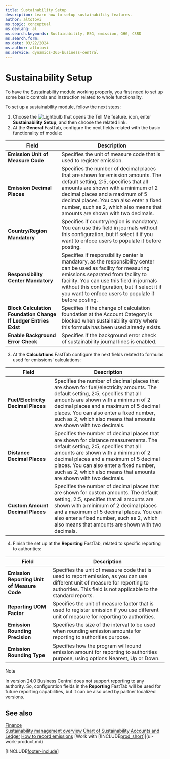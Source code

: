 ```yaml
---
title: Sustainability Setup
description: Learn how to setup sustainability features.
author: altotovi
ms.topic: conceptual
ms.devlang: al
ms.search.keywords: Sustainability, ESG, emission, GHG, CSRD
ms.search.form: 
ms.date: 03/22/2024
ms.author: altotovi
ms.service: dynamics-365-business-central
---
```


# Sustainability Setup  

To have the Sustainability module working properly, you first need to set up some basic controls and instruction related to whole functionality.  

To set up a sustainability module, follow the next steps:  

1.	Choose the ![Lightbulb that opens the Tell Me feature.](../../media/ui-search/search_small.png "Tell me what you want to do") icon, enter **Sustainability Setup**, and then choose the related link.  
2.	At the **General** FastTab, configure the next fields related with the basic functionality of module:   

|  Field  |  Description  |  
|--------|--------------| 
| **Emission Unit of Measure Code** | Specifies the unit of measure code that is used to register emission. |
| **Emission Decimal Places** | Specifies the number of decimal places that are shown for emission amounts. The default setting, 2:5, specifies that all amounts are shown with a minimum of 2 decimal places and a maximum of 5 decimal places. You can also enter a fixed number, such as 2, which also means that amounts are shown with two decimals. |
| **Country/Region Mandatory** | Specifies if country/region is mandatory. You can use this field in journals without this configuration, but if select it if you want to enfoce users to populate it before posting. |
| **Responsibility Center Mandatory** | Specifies if responsibility center is mandatory, as the responsibility center can be used as facility for measuring emissions separated from facility to facility. You can use this field in journals without this configuration, but if select it if you want to enfoce users to populate it before posting. |
| **Block Calculation Foundation Change If Ledger Entries Exist** | Specifies if the change of calculation foundation at the Account Category is blocked when sustainability entry where this formula has been used already exists. |
| **Enable Background Error Check** | Specifies if the background error check of sustainability journal lines is enabled. |

3.	At the **Calculations** FastTab configure the next fields related to formulas used for emissions’ calculations:  

|  Field  |  Description  |  
|--------|--------------| 
| **Fuel/Electricity Decimal Places** | Specifies the number of decimal places that are shown for fuel/electricity amounts. The default setting, 2:5, specifies that all amounts are shown with a minimum of 2 decimal places and a maximum of 5 decimal places. You can also enter a fixed number, such as 2, which also means that amounts are shown with two decimals. |
| **Distance Decimal Places** | Specifies the number of decimal places that are shown for distance measurements. The default setting, 2:5, specifies that all amounts are shown with a minimum of 2 decimal places and a maximum of 5 decimal places. You can also enter a fixed number, such as 2, which also means that amounts are shown with two decimals. |
| **Custom Amount Decimal Places** | Specifies the number of decimal places that are shown for custom amounts. The default setting, 2:5, specifies that all amounts are shown with a minimum of 2 decimal places and a maximum of 5 decimal places. You can also enter a fixed number, such as 2, which also means that amounts are shown with two decimals. |

4.	Finish the set up at the **Reporting** FastTab, related to specific reporting to authorities:   

|  Field  |  Description  |  
|--------|--------------| 
| **Emission Reporting Unit of Measure Code** | Specifies the unit of measure code that is used to report emission, as you can use different unit of measure for reporting to authorities. This field is not applicable to the standard reports. |
| **Reporting UOM Factor** | Specifies the unit of measure factor that is used to register emission if you use different unit of measure for reporting to authorities. |
| **Emission Rounding Precision** | Specifies the size of the interval to be used when rounding emission amounts for reporting to authorities purpose. |
| **Emission Rounding Type** | Specifies how the program will round emission amount for reporting to authorities purpose, using options Nearest, Up or Down. |

>[!NOTE]
> In version 24.0 Business Central does not support reporting to any authority. So, configuration fields in the **Reporting** FastTab will be used for future reporting capabilities, but it can be also used by partner localized versions.

## See also  
[Finance](finance.md)    
[Sustainability management overview](finance-manage-sustainability.md)
[Chart of Sustainability Accounts and Ledger](finance-sustainability-accounts-ledger.md)
[How to record emissions](finance-sustainability-journals.md)
[Work with [!INCLUDE[prod_short](includes/prod_short.md)]](ui-work-product.md)


[!INCLUDE[footer-include](includes/footer-banner.md)]
